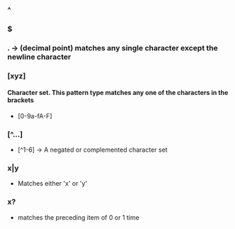 ### ^
### $
### . -> (decimal point) matches any single character except the newline character
### [xyz]
#### Character set. This pattern type matches any one of the characters in the brackets
 - [0-9a-fA-F]
### [^...]
 - [^1-6] -> A negated or complemented character set
### x|y
- Matches either 'x' or 'y'
### x?
- matches the preceding item of 0 or 1 time